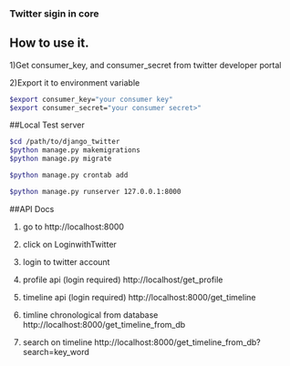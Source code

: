 ### Twitter sigin in core
## How to use it.
1)Get consumer_key, and consumer_secret from twitter developer portal

2)Export it to environment variable
```bash
$export consumer_key="your consumer key"
$export consumer_secret="your consumer secret>"
```
##Local Test server
 ```bash
 $cd /path/to/django_twitter 
 $python manage.py makemigrations
 $python manage.py migrate
 
 $python manage.py crontab add
 
 $python manage.py runserver 127.0.0.1:8000
 ```

##API Docs 
1) go to http://localhost:8000

2) click on LoginwithTwitter

3) login to twitter account

4) profile api (login required)
    http://localhost/get_profile

5) timeline api (login required)
    http://localhost:8000/get_timeline

6) timline chronological from database
    http://localhost:8000/get_timeline_from_db

7) search on timeline
    http://localhost:8000/get_timeline_from_db?search=key_word

